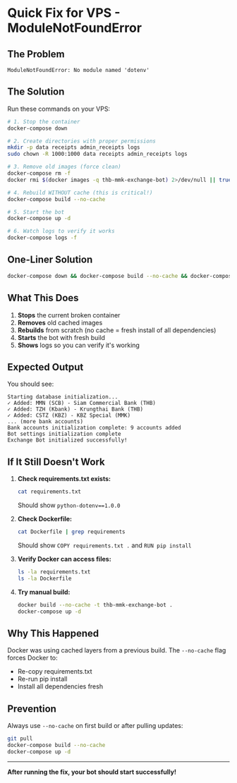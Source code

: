 # Quick Fix for VPS - ModuleNotFoundError

## The Problem
```
ModuleNotFoundError: No module named 'dotenv'
```

## The Solution

Run these commands on your VPS:

```bash
# 1. Stop the container
docker-compose down

# 2. Create directories with proper permissions
mkdir -p data receipts admin_receipts logs
sudo chown -R 1000:1000 data receipts admin_receipts logs

# 3. Remove old images (force clean)
docker-compose rm -f
docker rmi $(docker images -q thb-mmk-exchange-bot) 2>/dev/null || true

# 4. Rebuild WITHOUT cache (this is critical!)
docker-compose build --no-cache

# 5. Start the bot
docker-compose up -d

# 6. Watch logs to verify it works
docker-compose logs -f
```

## One-Liner Solution

```bash
docker-compose down && docker-compose build --no-cache && docker-compose up -d && docker-compose logs -f
```

## What This Does

1. **Stops** the current broken container
2. **Removes** old cached images
3. **Rebuilds** from scratch (no cache = fresh install of all dependencies)
4. **Starts** the bot with fresh build
5. **Shows** logs so you can verify it's working

## Expected Output

You should see:
```
Starting database initialization...
✓ Added: MMN (SCB) - Siam Commercial Bank (THB)
✓ Added: TZH (Kbank) - Krungthai Bank (THB)
✓ Added: CSTZ (KBZ) - KBZ Special (MMK)
... (more bank accounts)
Bank accounts initialization complete: 9 accounts added
Bot settings initialization complete
Exchange Bot initialized successfully!
```

## If It Still Doesn't Work

1. **Check requirements.txt exists:**
   ```bash
   cat requirements.txt
   ```
   Should show `python-dotenv==1.0.0`

2. **Check Dockerfile:**
   ```bash
   cat Dockerfile | grep requirements
   ```
   Should show `COPY requirements.txt .` and `RUN pip install`

3. **Verify Docker can access files:**
   ```bash
   ls -la requirements.txt
   ls -la Dockerfile
   ```

4. **Try manual build:**
   ```bash
   docker build --no-cache -t thb-mmk-exchange-bot .
   docker-compose up -d
   ```

## Why This Happened

Docker was using cached layers from a previous build. The `--no-cache` flag forces Docker to:
- Re-copy requirements.txt
- Re-run pip install
- Install all dependencies fresh

## Prevention

Always use `--no-cache` on first build or after pulling updates:

```bash
git pull
docker-compose build --no-cache
docker-compose up -d
```

---

**After running the fix, your bot should start successfully!**
